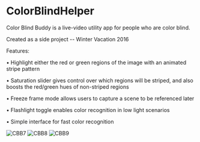 # ColorBlindHelper
Color Blind Buddy is a live-video utility app for people who are color blind.

Created as a side project -- Winter Vacation 2016

Features:

• Highlight either the red or green regions of the image with an animated stripe pattern

• Saturation slider gives control over which regions will be striped, and also boosts the red/green hues of non-striped regions

• Freeze frame mode allows users to capture a scene to be referenced later

• Flashlight toggle enables color recognition in low light scenarios

• Simple interface for fast color recognition

![CBB7](/Images/cbb7.jpg?raw=true)
![CBB8](/Images/cbb8.jpg?raw=true)
![CBB9](/Images/cbb9.jpg?raw=true)

